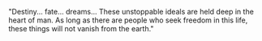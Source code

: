 "Destiny... fate... dreams... These unstoppable ideals are held deep in the heart of man. As long as there are people who seek freedom in this life, these things will not vanish from the earth."
